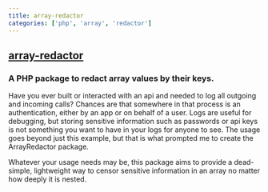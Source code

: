 ```yaml
---
title: array-redactor
categories: ['php', 'array', 'redactor']
---
```

## [array-redactor](https://github.com/mtownsend5512/array-redactor)

### A PHP package to redact array values by their keys.


Have you ever built or interacted with an api and needed to log all outgoing and incoming calls? Chances are that somewhere in that process is an authentication, either by an app or on behalf of a user. Logs are useful for debugging, but storing sensitive information such as passwords or api keys is not something you want to have in your logs for anyone to see. The usage goes beyond just this example, but that is what prompted me to create the ArrayRedactor package.

Whatever your usage needs may be, this package aims to provide a dead-simple, lightweight way to censor sensitive information in an array no matter how deeply it is nested.
